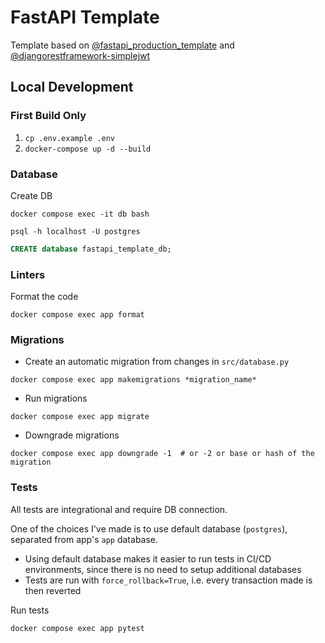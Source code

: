 # FastAPI Template
Template based on [@fastapi_production_template](https://github.com/zhanymkanov/fastapi_production_template)
and [@djangorestframework-simplejwt](https://github.com/jazzband/djangorestframework-simplejwt)

## Local Development

### First Build Only
1. `cp .env.example .env`
2. `docker-compose up -d --build`


### Database

Create DB

```shell
docker compose exec -it db bash
```
```shell
psql -h localhost -U postgres
```
```sql
CREATE database fastapi_template_db;
```
### Linters
Format the code
```shell
docker compose exec app format
```

### Migrations
- Create an automatic migration from changes in `src/database.py`
```shell
docker compose exec app makemigrations *migration_name*
```
- Run migrations
```shell
docker compose exec app migrate
```
- Downgrade migrations
```shell
docker compose exec app downgrade -1  # or -2 or base or hash of the migration
```
### Tests
All tests are integrational and require DB connection. 

One of the choices I've made is to use default database (`postgres`), separated from app's `app` database.
- Using default database makes it easier to run tests in CI/CD environments, since there is no need to setup additional databases
- Tests are run with `force_rollback=True`, i.e. every transaction made is then reverted

Run tests
```shell
docker compose exec app pytest
```
